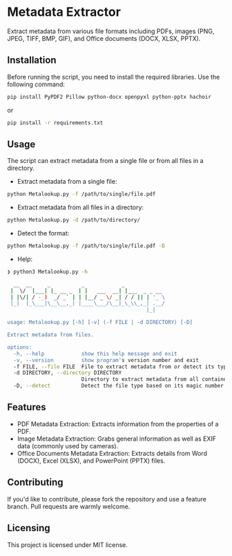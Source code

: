 # Metadata Extractor

Extract metadata from various file formats including PDFs, images (PNG, JPEG, TIFF, BMP, GIF), and Office documents (DOCX, XLSX, PPTX).

## Installation

Before running the script, you need to install the required libraries. Use the following command:

```bash
pip install PyPDF2 Pillow python-docx openpyxl python-pptx hachoir
```
or 
```bash
pip install -r requirements.txt
```

## Usage

The script can extract metadata from a single file or from all files in a directory.

* Extract metadata from a single file:

```bash
python Metalookup.py -f /path/to/single/file.pdf
```

* Extract metadata from all files in a directory:

```bash
python Metalookup.py -d /path/to/directory/
```

* Detect the format:
```bash
python Metalookup.py -f /path/to/single/file.pdf -D 
```

* Help:
```bash
❯ python3 Metalookup.py -h

  __  __     _          _            _             
 |  \/  |___| |_ __ _  | |   ___  __| |___  _ _ __ 
 | |\/| / -_)  _/ _` | | |__/ _ \/ _| / / || | '_ \
 |_|  |_\___|\__\__,_| |____\___/\__|_\_\\_,_| .__/
                                             |_|   

usage: Metalookup.py [-h] [-v] (-f FILE | -d DIRECTORY) [-D]

Extract metadata from files.

options:
  -h, --help            show this help message and exit
  -v, --version         show program's version number and exit
  -f FILE, --file FILE  File to extract metadata from or detect its type
  -d DIRECTORY, --directory DIRECTORY
                        Directory to extract metadata from all contained files
  -D, --detect          Detect the file type based on its magic number. Requires -f.
```

## Features

* PDF Metadata Extraction: Extracts information from the properties of a PDF.
* Image Metadata Extraction: Grabs general information as well as EXIF data (commonly used by cameras).
* Office Documents Metadata Extraction: Extracts details from Word (DOCX), Excel (XLSX), and PowerPoint (PPTX) files.

## Contributing
If you'd like to contribute, please fork the repository and use a feature branch. Pull requests are warmly welcome.

## Licensing

This project is licensed under MIT license. 

